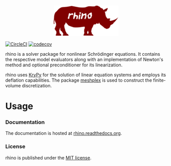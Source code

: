 <p align="center">
  <a href="https://github.com/nschloe/rhino"><img alt="logo" src="logo/logo.svg" width="40%"></a>
</p>

[![CircleCI](https://img.shields.io/circleci/project/github/nschloe/rhino/master.svg)](https://circleci.com/gh/nschloe/rhino/tree/master)
[![codecov](https://img.shields.io/codecov/c/github/nschloe/rhino.svg)](https://codecov.io/gh/nschloe/rhino)

rhino is a solver package for nonlinear Schrödinger equations. It contains the
respective model evaluators along with an implementation of Newton's method and
optional preconditioner for its linearization.

rhino uses [KryPy](https://github.com/andrenarchy/krypy) for the solution of
linear equation systems and employs its deflation capabilities. The package
[meshplex](https://github.com/nschloe/meshplex) is used to construct the
finite-volume discretization.

# Usage

### Documentation

The documentation is hosted at
[rhino.readthedocs.org](http://rhino.readthedocs.org).

### License

rhino is published under the [MIT license](https://en.wikipedia.org/wiki/MIT_License).
